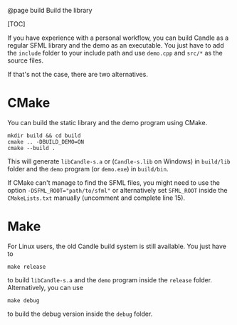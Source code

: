 @page build Build the library

[TOC]

If you have experience with a personal workflow, you can build Candle as a regular SFML library and the demo as an executable. You just have to add the `include` folder to your include path and use `demo.cpp` and `src/*` as the source files.

If that's not the case, there are two alternatives.   

# CMake

You can build the static library and the demo program using CMake.

```shell
mkdir build && cd build
cmake .. -DBUILD_DEMO=ON
cmake --build .
```

This will generate `libCandle-s.a` or (`Candle-s.lib` on Windows) in `build/lib` folder and the `demo` program (or `demo.exe`) in `build/bin`.

If CMake can't manage to find the SFML files, you might need to use the option `-DSFML_ROOT="path/to/sfml"` or alternatively set `SFML_ROOT` inside the `CMakeLists.txt` manually (uncomment and complete line 15).

# Make

For Linux users, the old Candle build system is still available. You just have to

```shell
make release
```

to build `libCandle-s.a` and the `demo` program inside the `release` folder. Alternatively, you can use

```shell
make debug
```

to build the debug version inside the `debug` folder.

